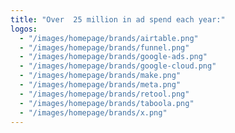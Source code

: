 ```yaml
---
title: "Over  25 million in ad spend each year:"
logos:
  - "/images/homepage/brands/airtable.png"
  - "/images/homepage/brands/funnel.png"
  - "/images/homepage/brands/google-ads.png"
  - "/images/homepage/brands/google-cloud.png"
  - "/images/homepage/brands/make.png"
  - "/images/homepage/brands/meta.png"
  - "/images/homepage/brands/retool.png"
  - "/images/homepage/brands/taboola.png"
  - "/images/homepage/brands/x.png"
---
```

